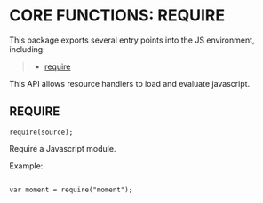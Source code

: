 


# CORE FUNCTIONS: REQUIRE




This package exports several entry points into the JS environment,
including:

> * [require](#require)

This API allows resource handlers to load and evaluate javascript.

## REQUIRE
<a name="require"></a>
`require(source);`

Require a Javascript module.

Example:

```

var moment = require("moment");

```


